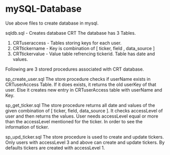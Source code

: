 # mySQL-Database
Use above files to create database in mysql.

sqldb.sql - Creates database CRT
The database has 3 Tables.
  1. CRTuseraccess - Tables storing keys for each user.
  2. CRTtickername - Key is combination of [ ticker, field , data_source ]
  3. CRTtickervalue - Value table refrencing tickerid. Table has date and values.
 
 Following are 3 stored procedures associated with CRT database.
 
 sp_create_user.sql
  The store procedure checks if userName exists in CRTuserAccess Table. If it does exists, it returns the old userKey of that user.
  Else it creates new entry in CRTuserAccess table with userName and Key.
  
sp_get_ticker.sql
  The store procedure returns all date and values of the given combination of [ ticker, field, data_source ].
  It checks accessLevel of user and then returns the values. User needs accessLevel equal or more than the accessLevel mentioned for 
  the ticker. In order to see the information of ticker.

sp_upd_ticker.sql
  The store procedure is used to create and update tickers. Only users with accessLevel 3 and above can create and update tickers.
  By defaults tickers are created with accessLevel 1.
